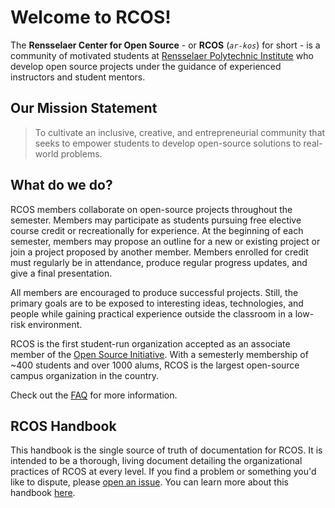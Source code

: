 # Welcome to RCOS!

The **Rensselaer Center for Open Source** - or **RCOS** (*`ar-kos`*) for short - is a community of motivated students at [Rensselaer Polytechnic Institute](http://rpi.edu) who develop open source projects under the guidance of experienced instructors and student mentors.

## Our Mission Statement

> To cultivate an inclusive, creative, and entrepreneurial community that seeks to empower students to develop open-source solutions to real-world problems.

## What do we do?

RCOS members collaborate on open-source projects throughout the semester. Members may participate as students pursuing free elective course credit or recreationally for experience. At the beginning of each semester, members may propose an outline for a new or existing project or join a project proposed by another member. Members enrolled for credit must regularly be in attendance, produce regular progress updates, and give a final presentation.

All members are encouraged to produce successful projects. Still, the primary goals are to be exposed to interesting ideas, technologies, and people while gaining practical experience outside the classroom in a low-risk environment.

RCOS is <!--an active member of the [Mozilla Open Source Student Network](https://opensource.mozilla.community/) and is-->the first student-run organization accepted as an associate member of the [Open Source Initiative](https://opensource.org/). With a semesterly membership of ~400 students and over 1000 alums, RCOS is the largest open-source campus organization in the country.

Check out the [FAQ](overview/faq.md?id=main) for more information.

## RCOS Handbook

This handbook is the single source of truth of documentation for RCOS. It is intended to be a thorough, living document detailing the organizational practices of RCOS at every level. If you find a problem or something you'd like to dispute, please [open an issue](https://github.com/rcos/handbook/issues/new). You can learn more about this handbook [here](handbook/README.md).
